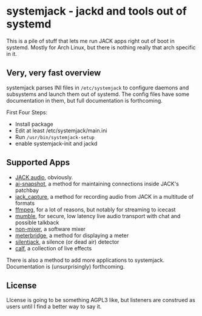 systemjack - jackd and tools out of systemd
==========================

This is a pile of stuff that lets me run JACK apps right out of boot in systemd.   Mostly for Arch Linux, but there is nothing really that arch specific in it.

Very, very fast overview
---------------------------

systemjack parses INI files in ``/etc/systemjack`` to configure daemons and subsystems and launch them out of systemd.  The config files have some documentation in them, but full documentation is forthcoming.

First Four Steps:
- Install package
- Edit at least /etc/systemjack/main.ini
- Run ``/usr/bin/systemjack-setup``
- enable systemjack-init and jackd 

Supported Apps
-----------------

- [JACK audio](https://jackaudio.org/), obviously.
- [aj-snapshot](https://github.com/sreimers/aj-snapshot), a method for maintaining connections inside JACK's patchbay
- [jack_capture](https://github.com/kmatheussen/jack_capture), a method for recording audio from JACK in a multitude of formats
- [ffmpeg](https://ffmpeg.org/), for a lot of reasons, but notably for streaming to icecast
- [mumble](https://www.mumble.info/), for secure, low latency live audio transport with chat and possible talkback
- [non-mixer](http://non.tuxfamily.org/wiki/Non%20Mixer), a software mixer
- [meterbridge](http://plugin.org.uk/meterbridge/), a method for displaying a meter
- [silentjack](https://www.aelius.com/njh/silentjack/), a silence (or dead air) detector
- [calf](http://calf-studio-gear.org/), a collection of live effects

There is also a method to add more applications to systemjack.  Documentation is (unsurprisingly) forthcoming.





License
--------

LIcense is going to be something AGPL3 like, but listeners are construed as users until I find a better way to say it.